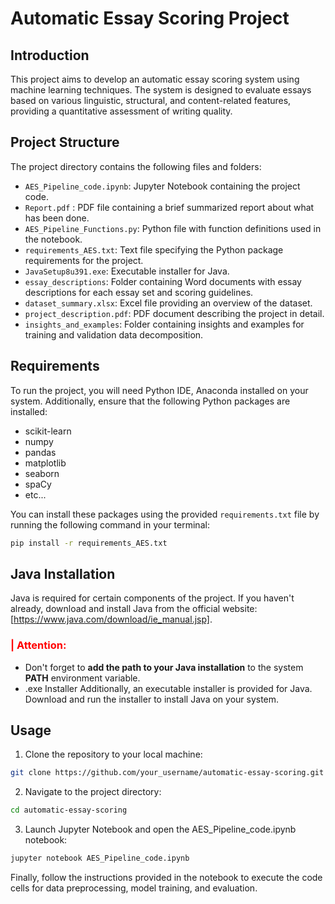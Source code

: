 # Automatic Essay Scoring Project

## Introduction
This project aims to develop an automatic essay scoring system using machine learning techniques. The system is designed to evaluate essays based on various linguistic, structural, and content-related features, providing a quantitative assessment of writing quality.

## Project Structure
The project directory contains the following files and folders:

- `AES_Pipeline_code.ipynb`: Jupyter Notebook containing the project code.
- `Report.pdf` : PDF file containing a brief summarized report about what has been done.
- `AES_Pipeline_Functions.py`: Python file with function definitions used in the notebook.
- `requirements_AES.txt`: Text file specifying the Python package requirements for the project.
- `JavaSetup8u391.exe`: Executable installer for Java.
- `essay_descriptions`: Folder containing Word documents with essay descriptions for each essay set and scoring guidelines.
- `dataset_summary.xlsx`: Excel file providing an overview of the dataset.
- `project_description.pdf`: PDF document describing the project in detail.
- `insights_and_examples`: Folder containing insights and examples for training and validation data decomposition.

## Requirements
To run the project, you will need Python IDE, Anaconda installed on your system. Additionally, ensure that the following Python packages are installed:

- scikit-learn
- numpy
- pandas
- matplotlib
- seaborn
- spaCy
- etc...

You can install these packages using the provided `requirements.txt` file by running the following command in your terminal:
```bash
pip install -r requirements_AES.txt
```

## Java Installation

Java is required for certain components of the project. If you haven't already, download and install Java from the official website: [https://www.java.com/download/ie_manual.jsp].

<font color='red'><h3>| Attention:</h3></font>
- Don't forget to **add the path to your Java installation** to the system **PATH** environment variable.
- .exe Installer
Additionally, an executable installer is provided for Java. Download and run the installer to install Java on your system.

## Usage
1. Clone the repository to your local machine:
```bash
git clone https://github.com/your_username/automatic-essay-scoring.git
````

2. Navigate to the project directory:
```bash
cd automatic-essay-scoring
```

3. Launch Jupyter Notebook and open the AES_Pipeline_code.ipynb notebook:
```bash
jupyter notebook AES_Pipeline_code.ipynb
```

Finally, follow the instructions provided in the notebook to execute the code cells for data preprocessing, model training, and evaluation.
